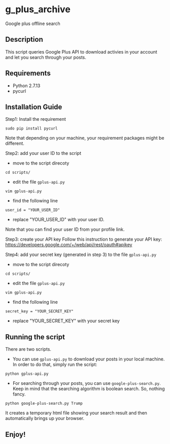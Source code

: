 # g_plus_archive
Google plus offline search

## Description
This script queries Google Plus API to download activies in your account and let you search through your posts.

## Requirements
- Python 2.7.13
- pycurl

## Installation Guide
Step1: Install the requirement

```
sudo pip install pycurl
```
Note that depending on your machine, your requirement packages might be different.


Step2: add your user ID to the script
- move to the script direcoty

```
cd scripts/
```
- edit the file `gplus-api.py`
```
vim gplus-api.py 
```
- find the following line
```
user_id = "YOUR_USER_ID"
```
- replace "YOUR_USER_ID" with your user ID.

Note that you can find your user ID from your profile link.

Step3: create your API key
Follow this instruction to generate your API key:
  https://developers.google.com/+/web/api/rest/oauth#apikey


Step4: add your secret key (generated in step 3) to the file `gplus-api.py`
- move to the script direcoty

```
cd scripts/
```
- edit the file `gplus-api.py`
```
vim gplus-api.py 
```
- find the following line
```
secret_key = "YOUR_SECRET_KEY"
```
- replace "YOUR_SECRET_KEY" with your secret key


## Running the script
There are two scripts.
- You can use `gplus-api.py` to download your posts in your local machine. In order to do that, simply run the script:
```
python gplus-api.py
```
- For searching through your posts, you can use `google-plus-search.py`. Keep in mind that the searching algorithm is boolean search. So, nothing fancy.
```
python google-plus-search.py Trump
```
It creates a temporary html file showing your search result and then automatically brings up your browser.

## Enjoy!
